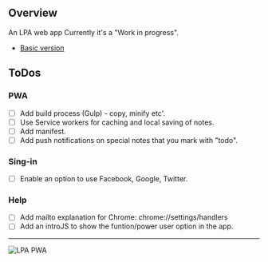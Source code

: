 ## Overview

An LPA web app
Currently it's a "Work in progress".

* [Basic version](https://lpa-1.firebaseapp.com/)

## ToDos

### PWA
* [ ] Add build process (Gulp) - copy, minify etc'.
* [ ] Use Service workers for caching and local saving of notes.
* [ ] Add manifest.
* [ ] Add push notifications on special notes that you mark with "todo".

### Sing-in
* [ ] Enable an option to use Facebook, Google, Twitter.

### Help 
* [ ] Add mailto explanation for Chrome: chrome://settings/handlers
* [ ] Add an introJS to show the funtion/power user option in the app.

-----

![LPA PWA](https://lpa-1.firebaseapp.com/img/lion-hd.jpeg)
